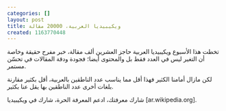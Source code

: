 ```yaml
---
categories: []
layout: post
title: ويكيبيديا العربية، 20000 مقالة
created: 1163770448
---
```

تخطت هذا الأسبوع ويكيبيديا العربية حاجز العشرين ألف مقالة، خبر مفرح حقيقة وخاصة أن التغير ليس في العدد فقط بل والمحتوى أيضا؛ فجودة ودقة المقالات في تحسّن مستمر.

لكن مازال أمامنا الكثير فهذا أقل مما يناسب عدد الناطقين بالعربية، أقل بكثير مقارنة بلغات أخرى عدد الناطقين بها يقل عنا بكثير.

شارك معرفتك، ادعم المعرفة الحرة، شارك في ويكيبيديا [ar.wikipedia.org].
